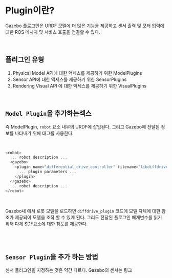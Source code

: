 # Plugin이란?
Gazebo 플로그인은 URDF 모델에 더 많은 기능을 제공하고 센서 출력 및 모터 입력에 대한 ROS 메시지 및 서비스 호출을 연결할 수 있다. 

<br>

## 플러그인 유형
1. Physical Model API에 대한 액세스를 제공하기 위한 ModelPlugins
2. Sensor API에 대한 액세스를 제공하기 위한 SensorPlugins
3. Rendering Visual API 에 대한 액세스를 제공하기 위한 VisualPlugins

<br>

## `Model Plugin`을 추가하는섹스
즉 ModelPlugin, `robot` 요소 내무의 URDF에 삽입된다. 그리고 Gazebo에 전달된 정보를 나타내기 위해 <gazebo>태그를 사용한다.

<br>

```JavaScript
<robot>
  ... robot description ...
  <gazebo>
    <plugin name="differential_drive_controller" filename="libdiffdrive_plugin.so">
      ... plugin parameters ...
    </plugin>
  </gazebo>
  ... robot description ...
</robot>
```

<br>

Gazebo내 에서 로봇 모델을 로드하면 `diffdrive_plugin` 코드에 모델 자체에 대한 참조가 제공되어 모델을 조작 할 수 있게 된다. 그리도 전달된 플로그인 매개변수를 읽기 위해 다체 SDF요소에 대한 참도를 제공한다.

<br><br>

## `Sensor Plugin`을 추가 하는 방법

센서 플러그인을 지정하는 것은 약간 다르다. Gazebo의 센서는 링크 




